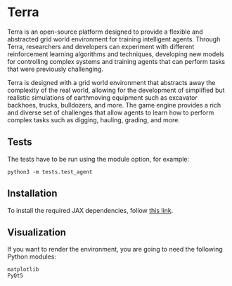 # Terra
Terra is an open-source platform designed to provide a flexible and abstracted grid world environment for training intelligent agents. Through Terra, researchers and developers can experiment with different reinforcement learning algorithms and techniques, developing new models for controlling complex systems and training agents that can perform tasks that were previously challenging.

Terra is designed with a grid world environment that abstracts away the complexity of the real world, allowing for the development of simplified but realistic simulations of earthmoving equipment such as excavator backhoes, trucks, bulldozers, and more. The game engine provides a rich and diverse set of challenges that allow agents to learn how to perform complex tasks such as digging, hauling, grading, and more.

## Tests
The tests have to be run using the module option, for example:
~~~
python3 -m tests.test_agent
~~~

## Installation
To install the required JAX dependencies, follow [this link](https://github.com/google/jax#pip-installation-gpu-cuda-installed-via-pip-easier).

## Visualization
If you want to render the environment, you are going to need the following Python modules:
~~~
matplotlib
PyQt5
~~~
